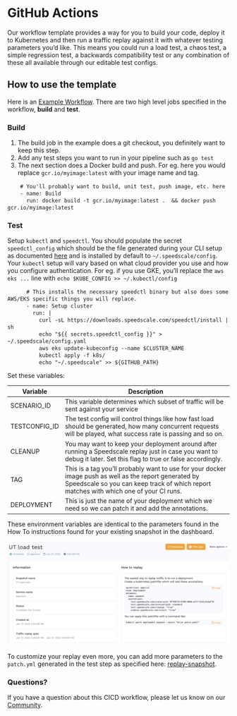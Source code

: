 # GitHub Actions

Our workflow template provides a way for you to build your code, deploy it to Kubernetes and then run a traffic replay against it with whatever testing parameters you’d like. This means you could run a load test, a chaos test, a simple regression test, a backwards compatibility test or any combination of these all available through our editable test configs.

## How to use the template

Here is an [Example Workflow](https://github.com/speedscale/example-config/blob/master/ci/github-actions.yaml). There are two high level jobs specified in the workflow, **build** and **test**.

### Build

1. The build job in the example does a git checkout, you definitely want to keep this step.
1. Add any test steps you want to run in your pipeline such as `go test`
1. The next section does a Docker build and push. For eg. here you would replace `gcr.io/myimage:latest` with your image name and tag.

```
    # You'll probably want to build, unit test, push image, etc. here
    - name: Build
      run: docker build -t gcr.io/myimage:latest .  && docker push gcr.io/myimage:latest
```

### Test

Setup `kubectl` and `speedctl`. You should populate the secret `speedctl_config` which should be the file generated during your CLI setup as documented [here](../../../install/cli-speedctl) and is installed by default to `~/.speedscale/config`. Your `kubectl` setup will vary based on what cloud provider you use and how you configure authentication. For eg. if you use GKE, you’ll replace the `aws eks ...` line with `echo $KUBE_CONFIG >> ~/.kubectl/config`

```
      # This installs the necessary speedctl binary but also does some AWS/EKS specific things you will replace.
      - name: Setup cluster
        run: |
          curl -sL https://downloads.speedscale.com/speedctl/install | sh
          echo "${{ secrets.speedctl_config }}" > ~/.speedscale/config.yaml
          aws eks update-kubeconfig --name $CLUSTER_NAME
          kubectl apply -f k8s/
          echo "~/.speedscale" >> ${GITHUB_PATH}
``` 

Set these variables:

| Variable | Description |
| -------- | ----------- |
| SCENARIO_ID | This variable determines which subset of traffic will be sent against your service |
| TESTCONFIG_ID | The test config will control things like how fast load should be generated, how many concurrent requests will be played, what success rate is passing and so on. |
| CLEANUP | You may want to keep your deployment around after running a Speedscale replay just in case you want to debug it later. Set this flag to true or false accordingly. |
| TAG | This is a tag you’ll probably want to use for your docker image push as well as the report generated by Speedscale so you can keep track of which report matches with which one of your CI runs. |
| DEPLOYMENT | This is just the name of your deployment which we need so we can patch it and add the annotations. |

These environment variables are identical to the parameters found in the How To instructions found for your existing snapshot in the dashboard. 

![Snapshot](github-snapshot.png)

To customize your replay even more, you can add more parameters to the `patch.yml` generated in the test step as specified here: [replay-snapshot](../../../replay/replay-snapshot).

### Questions?

If you have a question about this CICD workflow, please let us know on our [Community](http://slack.speedscale.com).
